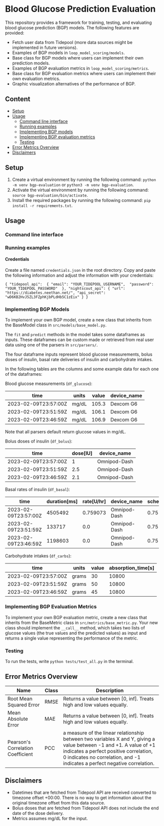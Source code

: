# Blood Glucose Prediction Evaluation

This repository provides a framework for training, testing, and evaluating blood glucose prediction (BGP) models. The following features are provided:
* Fetch user data from Tidepool (more data sources might be implemented in future versions).
* Examples of BGP models in `loop_model_scoring/models`.
* Base class for BGP models where users can implement their own prediction models.
* Examples of BGP evaluation metrics in `loop_model_scoring/metrics`.
* Base class for BGP evaluation metrics where users can implement their own evaluation metrics.
* Graphic visualization alternatives of the performance of BGP.

## Content
* [Setup](#setup)
* [Usage](#usage)
  * [Command line interface](#command-line-interface)
  * [Running examples](#running-examples)
  * [Implementing BGP models](#implementing-bgp-models)
  * [Implementing BGP evaluation metrics](#implementing-bgp-evaluation-metrics)
  * [Testing](#testing)
* [Error Metrics Overview](#error-metrics-overview)
* [Disclaimers](#disclaimers)

## Setup
1. Create a virtual environment by running the following command: `python -m venv bgp-evaluation` or `python3 -m venv bgp-evaluation`.
2. Activate the virtual environment by running the following command: `source bgp-evaluation/bin/activate`.
3. Install the required packages by running the following command: `pip install -r requirements.txt`.

## Usage

### Command line interface

### Running examples

#### Credentials
Create a file named `credentials.json` in the root directory. Copy and paste the following information and adjust the information with your credentials:

`{ "tidepool_api": 
    { "email": "YOUR_TIDEPOOL_USERNAME", 
    "password": "YOUR_TIDEPOOL_PASSWORD" 
  },
  "nightscout_api": {
    "url": "https://diabetes.neethan.net/",
    "api_secret": "wD6KB2HvJ5ZL3FZphKjbPLdHb5C1zEix"
  }
}`



### Implementing BGP Models
To implement your own BGP model, create a new class that inherits from the BaseModel class in `src/models/base_model.py`. 

The `fit` and `predict` methods in the model takes some dataframes as inputs. These dataframes can be custom made or retrieved from real user data using one of the parsers in `src/parsers/`.

The four dataframe inputs represent blood glucose measurements, bolus doses of insulin, basal rate deliveries of insulin and carbohydrate intakes.

In the following tables are the columns and some example data for each one of the dataframes:

Blood glucose measurements (`df_glucose`):

| time                 | units  | value | device_name |
|----------------------|--------|-------|-------------|
| 2023-02-09T23:57:00Z | mg/dL  | 105.3 | Dexcom G6   |
| 2023-02-09T23:51:59Z | mg/dL  | 106.1 | Dexcom G6   |
| 2023-02-09T23:46:59Z | mg/dL  | 106.9 | Dexcom G6   |

Note that all parsers default return glucose values in mg/dL.

Bolus doses of insulin (`df_bolus`):

| time                 | dose[IU] | device_name  | 
|----------------------|----------|--------------|
| 2023-02-09T23:57:00Z | 1        | Omnipod-Dash |
| 2023-02-09T23:51:59Z | 2.5      | Omnipod-Dash |
| 2023-02-09T23:46:59Z | 2.1      | Omnipod-Dash |


Basal rates of insulin (`df_basal`):

| time                 | duration[ms] | rate[U/hr] | device_name   | scheduled_basal | delivery_type |
|----------------------|--------------|------------|---------------|-----------------|---------------|
| 2023-02-09T23:57:00Z | 4505492      | 0.759073   | Omnipod-Dash  | 0.75 IU/hr      | basal         |
| 2023-02-09T23:51:59Z | 133717       | 0.0        | Omnipod-Dash  | 0.75 IU/hr      | temp          | 
| 2023-02-09T23:46:59Z | 1198603      | 0.0        | Omnipod-Dash  | 0.75 IU/hr      | temp          |

Carbohydrate intakes (`df_carbs`):

| time                 | units  | value | absorption_time\[s] |
|----------------------|--------|-------|---------------------|
| 2023-02-09T23:57:00Z | grams  | 30    | 10800               |
| 2023-02-09T23:51:59Z | grams  | 50    | 10800               |
| 2023-02-09T23:46:59Z | grams  | 45    | 10800               |



### Implementing BGP Evaluation Metrics
To implement your own BGP evaluation metric, create a new class that inherits from the BaseMetric class in `src/metrics/base_metric.py`. Your new class should implement the `__call__` method, which takes two lists of glucose values (the true values and the predicted values) as input and returns a single value representing the performance of the metric.

### Testing
To run the tests, write `python tests/test_all.py` in the terminal.

## Error Metrics Overview

| Name                                            | Class     | Description                                                                                                                                                                                                                                                        |
|-------------------------------------------------|-----------|--------------------------------------------------------------------------------------------------------------------------------------------------------------------------------------------------------------------------------------------------------------------|
| Root Mean Squared Error                         | RMSE      | Returns a value between [0, inf]. Treats high and low values equally.                                                                                                                                                                                              | 
| Mean Absolute Error                             | MAE       | Returns a value between [0, inf]. Treats high and low values equally.                                                                                                                                                                                              | 
| Pearson's Correlation Coefficient               | PCC       | a measure of the linear relationship between two variables X and Y, giving a value between -1 and +1. A value of +1 indicates a perfect positive correlation, 0 indicates no correlation, and -1 indicates a perfect negative correlation.                         | 

## Disclaimers
* Datetimes that are fetched from Tidepool API are received converted to timezone offset +00:00. There is no way to get information about the original timezone offset from this data source.
* Bolus doses that are fetched from Tidepool API does not include the end date of the dose delivery.
* Metrics assumes mg/dL for the input.
